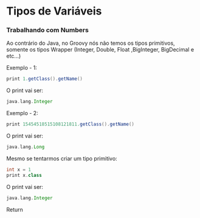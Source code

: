 # Tipos de Variáveis

### Trabalhando com Numbers

Ao contrário do Java, no Groovy nós não temos os tipos primitivos, somente
os tipos Wrapper (Integer, Double, Float ,BigInteger, BigDecimal e etc...)

Exemplo - 1:

```groovy 
print 1.getClass().getName()
```

O print vai ser:

```groovy 
java.lang.Integer
```

Exemplo - 2:

```groovy 
print 15454518515108121811.getClass().getName()
```

O print vai ser:

```groovy 
java.lang.Long
```

Mesmo se tentarmos criar um tipo primitivo:

```groovy 
int x = 1
print x.class
```

O print vai ser:

```groovy 
java.lang.Integer
```









Return 